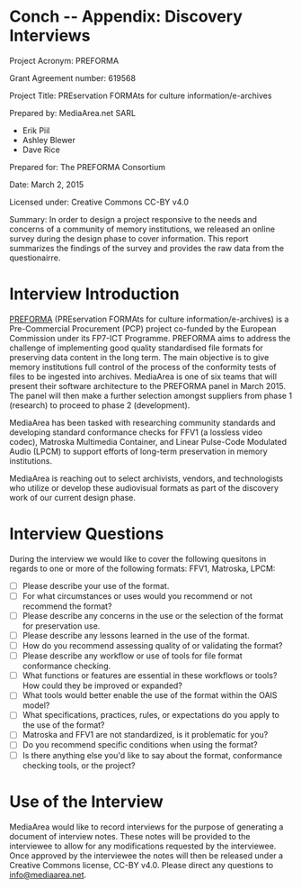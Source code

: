 # Conch -- Appendix: Discovery Interviews

Project Acronym: PREFORMA

Grant Agreement number: 619568

Project Title: PREservation FORMAts for culture information/e-archives

Prepared by: MediaArea.net SARL

  - Erik Piil
  - Ashley Blewer
  - Dave Rice

Prepared for: The PREFORMA Consortium

Date: March 2, 2015

Licensed under: Creative Commons CC-BY v4.0

Summary: In order to design a project responsive to the needs and concerns of a community of memory institutions, we released an online survey during the design phase to cover information. This report summarizes the findings of the survey and provides the raw data from the questionairre.

<!-- toc -->

# Interview Introduction

[PREFORMA](http://PREFORMA-project.eu/) (PREservation FORMAts for culture information/e-archives) is a Pre-Commercial Procurement (PCP) project co-funded by the European Commission under its FP7-ICT Programme. PREFORMA aims to address the challenge of implementing good quality standardised file formats for preserving data content in the long term. The main objective is to give memory institutions full control of the process of the conformity tests of files to be ingested into archives. MediaArea is one of six teams that will present their software architecture to the PREFORMA panel in March 2015. The panel will then make a further selection amongst suppliers from phase 1 (research) to proceed to phase 2 (development).

MediaArea has been tasked with researching community standards and developing standard conformance checks for FFV1 (a lossless video codec), Matroska Multimedia Container, and Linear Pulse-Code Modulated Audio (LPCM) to support efforts of long-term preservation in memory institutions.

MediaArea is reaching out to select archivists, vendors, and technologists who utilize or develop these audiovisual formats as part of the discovery work of our current design phase.

# Interview Questions

During the interview we would like to cover the following quesitons in regards to one or more of the following formats: FFV1, Matroska, LPCM:

- [ ] Please describe your use of the format.
- [ ] For what circumstances or uses would you recommend or not recommend the format?
- [ ] Please describe any concerns in the use or the selection of the format for preservation use.
- [ ] Please describe any lessons learned in the use of the format.
- [ ] How do you recommend assessing quality of or validating the format?
- [ ] Please describe any workflow or use of tools for file format conformance checking.
- [ ] What functions or features are essential in these workflows or tools? How could they be improved or expanded?
- [ ] What tools would better enable the use of the format within the OAIS model?
- [ ] What specifications, practices, rules, or expectations do you apply to the use of the format?
- [ ] Matroska and FFV1 are not standardized, is it problematic for you?
- [ ] Do you recommend specific conditions when using the format?
- [ ] Is there anything else you'd like to say about the format, conformance checking tools, or the project?

# Use of the Interview

MediaArea would like to record interviews for the purpose of generating a document of interview notes. These notes will be provided to the interviewee to allow for any modifications requested by the interviewee. Once approved by the interviewee the notes will then be released under a Creative Commons license, CC-BY v4.0. Please direct any questions to info@mediaarea.net.
